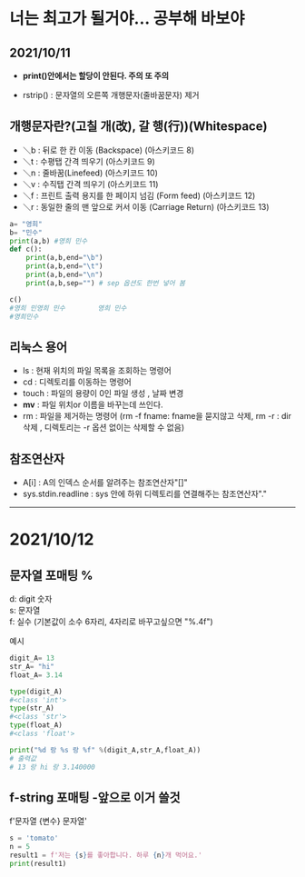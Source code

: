 너는 최고가 될거야... 공부해 바보야
====

2021/10/11
----
- <b>print()안에서는 할당이 안된다. 주의 또 주의</b>

- rstrip() : 문자열의 오른쪽 개행문자(줄바꿈문자) 제거

개행문자란?(고칠 개(改), 갈 행(行))(Whitespace)
----
-  ＼b  : 뒤로 한 칸 이동 (Backspace) (아스키코드 8)
-  ＼t  : 수평탭 간격 띄우기 (아스키코드 9)
-  ＼n  : 줄바꿈(Linefeed) (아스키코드 10)
-  ＼v  : 수직탭 간격 띄우기 (아스키코드 11)
-  ＼f  : 프린트 출력 용지를 한 페이지 넘김 (Form feed) (아스키코드 12)
-  ＼r  : 동일한 줄의 맨 앞으로 커서 이동 (Carriage Return) (아스키코드 13)

```python
a= "영희"
b= "민수"
print(a,b) #영희 민수
def c():
    print(a,b,end="\b")
    print(a,b,end="\t")
    print(a,b,end="\n")
    print(a,b,sep="") # sep 옵션도 한번 넣어 봄 

c() 
#영희 민영희 민수        영희 민수
#영희민수
```

리눅스 용어
---- 

- ls : 현재 위치의 파일 목록을 조회하는 명령어 
- cd : 디렉토리를 이동하는 명령어 
- touch : 파일의 용량이 0인 파일 생성 , 날짜 변경  
- <b>mv</b> : 파일 위치or 이름을 바꾸는데 쓰인다.
- rm : 파일을 제거하는 명령어 (rm -f fname: fname을 묻지않고 삭제, rm -r : dir삭제 , 디렉토리는 -r 옵션 없이는 삭제할 수 없음)


참조연산자
----

- A[i] : A의 인덱스 순서를 알려주는 참조연산자"[]" 
- sys.stdin.readline : sys 안에 하위 디렉토리를 연결해주는 참조연산자"."


-----
2021/10/12
====

문자열 포매팅 %
----
d: digit 숫자 <br>
s: 문자열 <br>
f: 실수 (기본값이 소수 6자리, 4자리로 바꾸고싶으면 "%.4f")<br>

예시
```python 
digit_A= 13
str_A= "hi"
float_A= 3.14

type(digit_A)
#<class 'int'>
type(str_A)
#<class 'str'>
type(float_A)
#<class 'float'>

print("%d 랑 %s 랑 %f" %(digit_A,str_A,float_A))
# 출력값 
# 13 랑 hi 랑 3.140000
```

f-string 포매팅 -앞으로 이거 쓸것
----
f'문자열 {변수} 문자열'
```python
s = 'tomato'
n = 5
result1 = f'저는 {s}를 좋아합니다. 하루 {n}개 먹어요.'
print(result1)
```